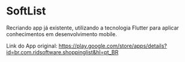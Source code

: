 # SoftList
Recriando app já existente, utilizando a tecnologia Flutter para aplicar conhecimentos em desenvolvimento mobile.

Link do App original:
https://play.google.com/store/apps/details?id=br.com.ridsoftware.shoppinglist&hl=pt_BR

